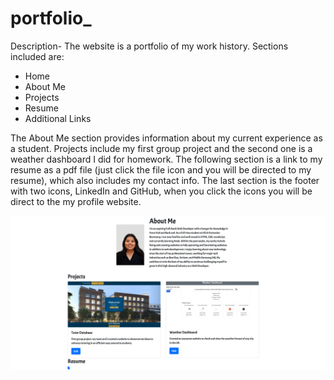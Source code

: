 # portfolio_

Description-
The website is a portfolio of my work history.
Sections included are:

- Home
- About Me
- Projects 
- Resume
- Additional Links

The About Me section provides information about my current experience as a student. Projects include my first group project and the second one is a weather dashboard I did for homework. The following section is a link to my resume as a pdf file (just click the file icon and you will be directed to my resume), which also includes my contact info. The last section is the footer with two icons, LinkedIn and GitHub, when you click the icons you will be direct to the my profile website.


![Profile picture](./images/profile-web.png)